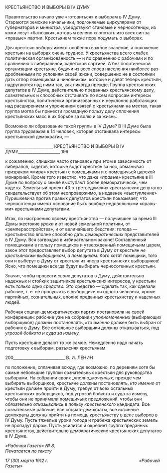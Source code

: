 КРЕСТЬЯНСТВО И ВЫБОРЫ В IV ДУМУ

Правительство начало уже «готовиться» к выборам в IV Думу. Стараются земские начальники, подгоняемые циркулярами от губернаторов и министра, усердствуют ста­новые и черносотенцы, из кожи лезут «батюшки», которым велено хлопотать изо всех сил за «правые» партии. Крестьянам также пора подумать о выборах.

Для крестьян выборы имеют особенно важное значение, а положение крестьян на выборах очень трудное. У крестьянства всего слабее политическая организованность — и по сравнению с рабочими и по сравнению с либеральной, кадетской партией. А без политической организации крестьяне, будучи из всех слоев населения наиболее раз­дробленными по условиям своей жизни, совершенно не в состоянии дать отпор поме­щикам и чиновникам, которые и давят теперь крестьян, надругаются над ними так, как никогда прежде. Группа крестьянских депутатов в IV Думе, действительно преданных крестьянскому делу, сознательных и способных отстаивать по всем вопросам интересы крестьянства, политически организованных и неуклонно работающих над расширением и упрочением связей с крестьянами на местах, такая группа могла бы принести громад­ную пользу делу сплочения крестьянских масс в их борьбе за волю и за жизнь.

Возможно ли образование такой группы в IV Думе? В III Думе была группа _трудо­виков_ в 14 человек, которая отстаивала интересы крестьянской демократии, —

  

________________________ КРЕСТЬЯНСТВО И ВЫБОРЫ В IV ДУМУ_____________________ 199

к сожалению, слишком часто становясь при этом в зависимость от либералов, кадетов, которые водят крестьян за нос, обманывая призраком «мира» крестьян с помещиками и с помещичьей царской монархией. Кроме того известно, что даже _«правые»_ крестьяне в III Думе по вопросу о земле выступают более демократически, чем кадеты. Земельный проект 43-х третьедумских крестьянских депутатов свидетельствует об этом неопро­вержимо, а недавнее «выступление» Пуришкевича против правых депутатов крестьян показывает, что черносотенцы имеют основание быть вообще недовольными «правы­ми» крестьянами депутатами.

Итак, по настроению своему крестьянство — получившее за время III Думы жесто­кие _уроки_ и от новой земельной политики, от «землерасстройства», и от величайшего бедствия: голода — крестьянство вполне способно дать _демократических_ представите­лей в IV Думу. Вся загвоздка в избирательном законе! Составленный помещиками в пользу помещиков и утвержденный помещичьим царем, закон этот предоставляет вы­бор депутата в Думу от крестьян _не крестьянским выборщикам, а помещикам._ Кого хо­тят помещики, того они и выберут в Думу от крестьян из числа крестьянских выборщи­ков! Ясно, что помещики всегда будут выбирать черносотенных крестьян.

Значит, чтобы провести _своих_ депутатов в Думу, действительно надежных и стойких защитников крестьянских интересов, у крестьян есть _только одно средство._ Это сред­ство — сделать так, как сделали рабочие, т. е. не пропускать в выборщики ни одного человека, кроме партийных, сознательных, вполне преданных крестьянству и надежных людей.

Рабочая социал-демократическая партия постановила на своей конференции: рабо­чие уже на собрании _уполномоченных_ (выбирающих выборщиков) должны постанов­лять, _кто именно_ должен быть выбран от рабочих в Думу. Все остальные выборщики должны отказываться, _под угрозой бойкота и суда за измену._

Пусть крестьяне делают то же самое. Немедленно надо начать подготовку к выбо­рам, разъясняя крестьянам

  

200__________________________ В. И. ЛЕНИН

пх положение, сплачивая всюду, где возможно, по деревням хотя бы самые небольшие группки сознательных крестьян для руководства выборами. На собрании своих _уполно­__моченных,_ прежде чем выбирать выборщиков, крестьяне должны постановлять, _кто_ _именно_ от крестьян должен пройти в Думу, требуя от всех остальных крестьянских вы­борщиков, под угрозой бойкота и суда за измену, чтобы они не принимали помещичьих предложений, чтобы они обязательно _отказывались_ в пользу _крестьянского_ кандидата. Все сознательные рабочие, все социал-демократы, все истинные демократы должны прийти на помощь крестьянству в деле выборов в IV Думу. Пусть тяжелые уроки голо­да и грабежа крестьянских земель не пропадут даром. Пусть усилится и окрепнет груп­па преданных крестьянству, действительно демократических крестьянских депутатов в IV Думе.

_«Рабочая Газета» № 8,                                                                    Печатается по тексту_

_17 (30) марта 1912 г.                                                                          «Рабочей Газеты»_